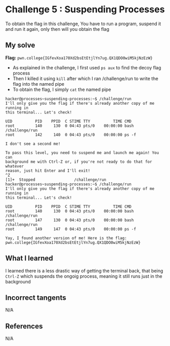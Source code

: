 # Challenge 5 : Suspending Processes
To obtain the flag in this challenge, You have to run a program, suspend it and run it again, only then will you obtain the flag

## My solve
**Flag:** `pwn.college{IGfevXoa170Xd2bsEtEtjlYn7ug.QX1QDO0wiM5kjNzEzW}`

- As explained in the challenge, I first used `ps aux` to find the decoy flag process
- Then I killed it using `kill` after which I ran /challenge/run to write the flag into the named pipe
- To obtain the flag, I simply `cat` the named pipe 
```
hacker@processes~suspending-processes:~$ /challenge/run
I'll only give you the flag if there's already another copy of me running in
this terminal... Let's check!

UID          PID    PPID  C STIME TTY          TIME CMD
root         140     130  0 04:43 pts/0    00:00:00 bash /challenge/run
root         142     140  0 04:43 pts/0    00:00:00 ps -f

I don't see a second me!

To pass this level, you need to suspend me and launch me again! You can
background me with Ctrl-Z or, if you're not ready to do that for whatever
reason, just hit Enter and I'll exit!
^Z
[1]+  Stopped                 /challenge/run
hacker@processes~suspending-processes:~$ /challenge/run
I'll only give you the flag if there's already another copy of me running in
this terminal... Let's check!

UID          PID    PPID  C STIME TTY          TIME CMD
root         140     130  0 04:43 pts/0    00:00:00 bash /challenge/run
root         147     130  0 04:43 pts/0    00:00:00 bash /challenge/run
root         149     147  0 04:43 pts/0    00:00:00 ps -f

Yay, I found another version of me! Here is the flag:
pwn.college{IGfevXoa170Xd2bsEtEtjlYn7ug.QX1QDO0wiM5kjNzEzW}
```

## What I learned 
I learned there is a less drastic way of getting the terminal back, that being `Ctrl-Z` which suspends the ongoig process, meaning it still runs just in the background

## Incorrect tangents 
N/A

## References 
N/A

